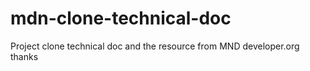 # mdn-clone-technical-doc

Project clone technical doc and the resource from MND developer.org
thanks



